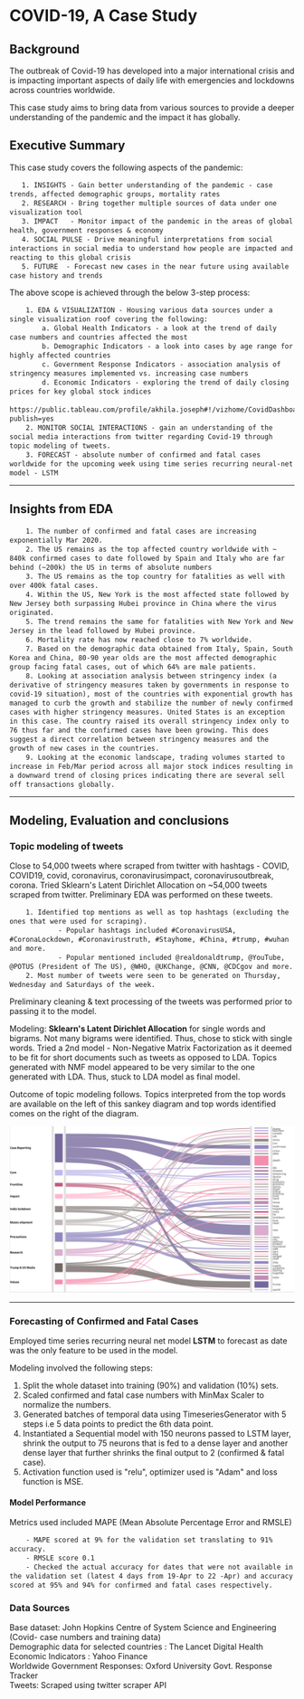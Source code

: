 # COVID-19, A Case Study

## Background

The outbreak of Covid-19 has developed into a major international crisis and is impacting important aspects of daily life with emergencies and lockdowns across countries worldwide.

This case study aims to bring data from various sources to provide a deeper understanding of the pandemic and the impact it has globally.

## Executive Summary

This case study covers the following aspects of the pandemic: 

       1. INSIGHTS - Gain better understanding of the pandemic - case trends, affected demographic groups, mortality rates
       2. RESEARCH - Bring together multiple sources of data under one visualization tool
       3. IMPACT   - Monitor impact of the pandemic in the areas of global health, government responses & economy
       4. SOCIAL PULSE - Drive meaningful interpretations from social interactions in social media to understand how people are impacted and reacting to this global crisis 
       5. FUTURE  - Forecast new cases in the near future using available case history and trends
       
The above scope is achieved through the below 3-step process: 

        1. EDA & VISUALIZATION - Housing various data sources under a single visualization roof covering the following: 
            a. Global Health Indicators - a look at the trend of daily case numbers and countries affected the most
            b. Demographic Indicators - a look into cases by age range for highly affected countries
            c. Government Response Indicators - association analysis of stringency measures implemented vs. increasing case numbers
            d. Economic Indicators - exploring the trend of daily closing prices for key global stock indices
            https://public.tableau.com/profile/akhila.joseph#!/vizhome/CovidDashboard2_15860650422580/Globalhealthindicators?publish=yes
        2. MONITOR SOCIAL INTERACTIONS - gain an understanding of the social media interactions from twitter regarding Covid-19 through topic modeling of tweets. 
        3. FORECAST - absolute number of confirmed and fatal cases worldwide for the upcoming week using time series recurring neural-net model - LSTM


---

## Insights from EDA

        1. The number of confirmed and fatal cases are increasing exponentially Mar 2020. 
        2. The US remains as the top affected country worldwide with ~ 840k confirmed cases to date followed by Spain and Italy who are far behind (~200k) the US in terms of absolute numbers
        3. The US remains as the top country for fatalities as well with over 400k fatal cases. 
        4. Within the US, New York is the most affected state followed by New Jersey both surpassing Hubei province in China where the virus originated. 
        5. The trend remains the same for fatalities with New York and New Jersey in the lead followed by Hubei province. 
        6. Mortality rate has now reached close to 7% worldwide. 
        7. Based on the demographic data obtained from Italy, Spain, South Korea and China, 80-90 year olds are the most affected demographic group facing fatal cases, out of which 64% are male patients.  
        8. Looking at association analysis between stringency index (a derivative of stringency measures taken by governments in response to covid-19 situation), most of the countries with exponential growth has managed to curb the growth and stabilize the number of newly confirmed cases with higher stringency measures. United States is an exception in this case. The country raised its overall stringency index only to 76 thus far and the confirmed cases have been growing. This does suggest a direct correlation between stringency measures and the growth of new cases in the countries. 
        9. Looking at the economic landscape, trading volumes started to increase in Feb/Mar period across all major stock indices resulting in a downward trend of closing prices indicating there are several sell off transactions globally. 
        

---

## Modeling, Evaluation and conclusions

### Topic modeling of tweets 

Close to 54,000 tweets where scraped from twitter with hashtags - COVID, COVID19, covid, coronavirus, coronavirusimpact, coronavirusoutbreak, corona. 
Tried Sklearn's Latent Dirichlet Allocation on ~54,000 tweets scraped from twitter. Preliminary EDA was performed on these tweets.

        1. Identified top mentions as well as top hashtags (excluding the ones that were used for scraping). 
                - Popular hashtags included #CoronavirusUSA, #CoronaLockdown, #Coronavirustruth, #Stayhome, #China, #trump, #wuhan and more. 
                - Popular mentioned included @realdonaldtrump, @YouTube, @POTUS (President of The US), @WHO, @UKChange, @CNN, @CDCgov and more.
        2. Most number of tweets were seen to be generated on Thursday, Wednesday and Saturdays of the week. 
        
Preliminary cleaning & text processing of the tweets was performed prior to passing it to the model. 

Modeling: 
**Sklearn's Latent Dirichlet Allocation** for single words and bigrams. Not many bigrams were identified. Thus, chose to stick with single words. 
Tried a 2nd model - Non-Negative Matrix Factorization as it deemed to be fit for short documents such as tweets as opposed to LDA. Topics generated with NMF model appeared to be very similar to the one generated with LDA. Thus, stuck to LDA model as final model. 

Outcome of topic modeling follows. Topics interpreted from the top words are available on the left of this sankey diagram and top words identified comes on the right of the diagram. 

<img src = "Topics to words Sankey.png"/>

---

### Forecasting of Confirmed and Fatal Cases

Employed time series recurring neural net model **LSTM** to forecast as date was the only feature to be used in the model. 

Modeling involved the following steps: 
1) Split the whole dataset into training (90%) and validation (10%) sets.
2) Scaled confirmed and fatal case numbers with MinMax Scaler to normalize the numbers.
3) Generated batches of temporal data using TimeseriesGenerator with 5 steps i.e 5 data points to predict the 6th data point.
4) Instantiated a Sequential model with 150 neurons passed to LSTM layer, shrink the output to 75 neurons that is fed to a dense layer and another dense layer that further shrinks the final output to 2 (confirmed & fatal case). 
5) Activation function used is "relu", optimizer used is "Adam" and loss function is MSE. 

#### Model Performance

Metrics used included MAPE (Mean Absolute Percentage Error and RMSLE)
        
        - MAPE scored at 9% for the validation set translating to 91% accuracy.
        - RMSLE score 0.1
        - Checked the actual accuracy for dates that were not available in the validation set (latest 4 days from 19-Apr to 22 -Apr) and accuracy scored at 95% and 94% for confirmed and fatal cases respectively. 

### Data Sources

Base dataset: John Hopkins Centre of System Science and Engineering (Covid- case numbers and training data)<br>
Demographic data for selected countries : The Lancet Digital Health<br>
Economic Indicators : Yahoo Finance<br>
Worldwide Government Responses: Oxford University Govt. Response Tracker<br>
Tweets: Scraped using twitter scraper API<br>

